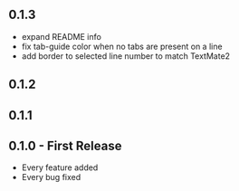 ## 0.1.3

- expand README info
- fix tab-guide color when no tabs are present on a line
- add border to selected line number to match TextMate2

## 0.1.2

## 0.1.1

## 0.1.0 - First Release

- Every feature added
- Every bug fixed
